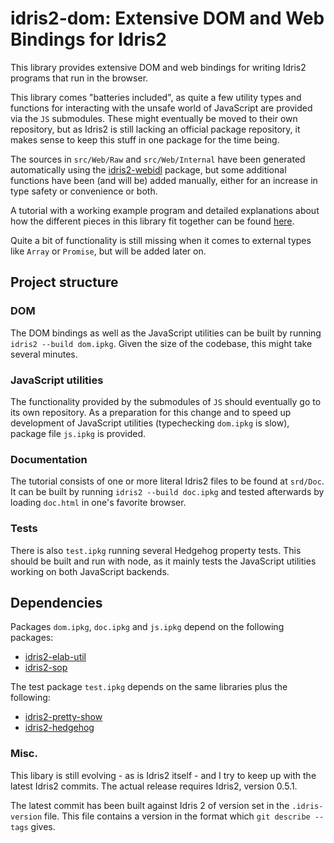 # idris2-dom: Extensive DOM and Web Bindings for Idris2

This library provides extensive DOM and web bindings for
writing Idris2 programs that run in the browser.

This library comes "batteries included", as quite a few utility types
and functions for interacting with the unsafe world of JavaScript
are provided via the `JS` submodules. These might eventually be moved
to their own repository, but as Idris2 is still lacking an official
package repository, it makes sense to keep this stuff in one package
for the time being.

The sources in `src/Web/Raw` and `src/Web/Internal`
have been generated automatically using
the [idris2-webidl](https://github.com/stefan-hoeck/idris2-webidl)
package, but some additional functions have been (and will be) added
manually, either for an increase in type safety or convenience or both.

A tutorial with a working example program and detailed
explanations about how the different pieces in this library fit
together can be found [here](src/Doc/Tutorial.md).

Quite a bit of functionality is still missing when it comes
to external types like `Array` or `Promise`, but will be added
later on.

## Project structure

### DOM
The DOM bindings as well as the JavaScript utilities can be built
by running `idris2 --build dom.ipkg`. Given the size of the codebase,
this might take several minutes.

### JavaScript utilities
The functionality provided by the submodules of `JS` should eventually
go to its own repository. As a preparation for this change and to
speed up development of JavaScript utilities (typechecking `dom.ipkg`
is slow), package file `js.ipkg` is provided.

### Documentation
The tutorial consists of one or more literal Idris2 files to be
found at `srd/Doc`. It can be built by running `idris2 --build doc.ipkg`
and tested afterwards by loading `doc.html` in one's favorite browser.

### Tests
There is also `test.ipkg` running several Hedgehog property tests.
This should be built and run with node, as it mainly tests the
JavaScript utilities working on both JavaScript backends.

## Dependencies

Packages `dom.ipkg`, `doc.ipkg` and `js.ipkg` depend on the following packages:

* [idris2-elab-util](https://github.com/stefan-hoeck/idris2-elab-util)
* [idris2-sop](https://github.com/stefan-hoeck/idris2-sop)

The test package `test.ipkg` depends on the same libraries plus
the following:

* [idris2-pretty-show](https://github.com/stefan-hoeck/idris2-pretty-show)
* [idris2-hedgehog](https://github.com/stefan-hoeck/idris2-hedgehog)

### Misc.

This libary is still evolving - as is Idris2 itself - and I try to keep up
with the latest Idris2 commits. The actual release requires Idris2, version 0.5.1.

The latest commit has been built against Idris 2 of version set in the ``.idris-version`` file.
This file contains a version in the format which ``git describe --tags`` gives.
